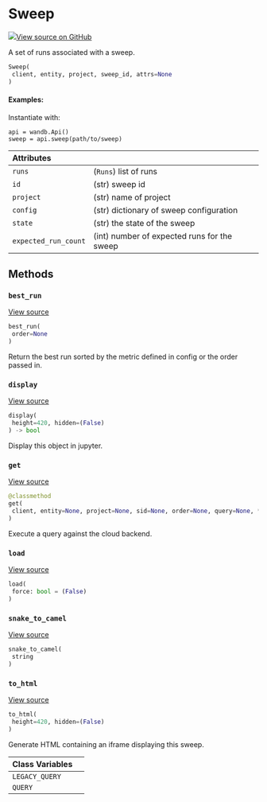 # Sweep



[![](https://www.tensorflow.org/images/GitHub-Mark-32px.png)View source on GitHub](https://www.github.com/wandb/client/tree/9f1a662d681e96387ebf650900aef8f19703b575/wandb/apis/public.py#L2487-L2697)



A set of runs associated with a sweep.

```python
Sweep(
 client, entity, project, sweep_id, attrs=None
)
```





#### Examples:

Instantiate with:
```
api = wandb.Api()
sweep = api.sweep(path/to/sweep)
```





| Attributes | |
| :--- | :--- |
| `runs` | (`Runs`) list of runs |
| `id` | (str) sweep id |
| `project` | (str) name of project |
| `config` | (str) dictionary of sweep configuration |
| `state` | (str) the state of the sweep |
| `expected_run_count` | (int) number of expected runs for the sweep |



## Methods

### `best_run`



[View source](https://www.github.com/wandb/client/tree/9f1a662d681e96387ebf650900aef8f19703b575/wandb/apis/public.py#L2582-L2605)

```python
best_run(
 order=None
)
```

Return the best run sorted by the metric defined in config or the order passed in.


### `display`



[View source](https://www.github.com/wandb/client/tree/9f1a662d681e96387ebf650900aef8f19703b575/wandb/apis/public.py#L979-L990)

```python
display(
 height=420, hidden=(False)
) -> bool
```

Display this object in jupyter.


### `get`



[View source](https://www.github.com/wandb/client/tree/9f1a662d681e96387ebf650900aef8f19703b575/wandb/apis/public.py#L2630-L2679)

```python
@classmethod
get(
 client, entity=None, project=None, sid=None, order=None, query=None, **kwargs
)
```

Execute a query against the cloud backend.


### `load`



[View source](https://www.github.com/wandb/client/tree/9f1a662d681e96387ebf650900aef8f19703b575/wandb/apis/public.py#L2563-L2571)

```python
load(
 force: bool = (False)
)
```




### `snake_to_camel`



[View source](https://www.github.com/wandb/client/tree/9f1a662d681e96387ebf650900aef8f19703b575/wandb/apis/public.py#L975-L977)

```python
snake_to_camel(
 string
)
```




### `to_html`



[View source](https://www.github.com/wandb/client/tree/9f1a662d681e96387ebf650900aef8f19703b575/wandb/apis/public.py#L2681-L2689)

```python
to_html(
 height=420, hidden=(False)
)
```

Generate HTML containing an iframe displaying this sweep.






| Class Variables | |
| :--- | :--- |
| `LEGACY_QUERY` | |
| `QUERY` | |

